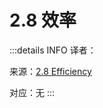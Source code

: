 # 2.8 效率

:::details INFO
译者：

来源：[2.8 Efficiency](http://composingprograms.com/pages/28-efficiency.html)

对应：无
:::

